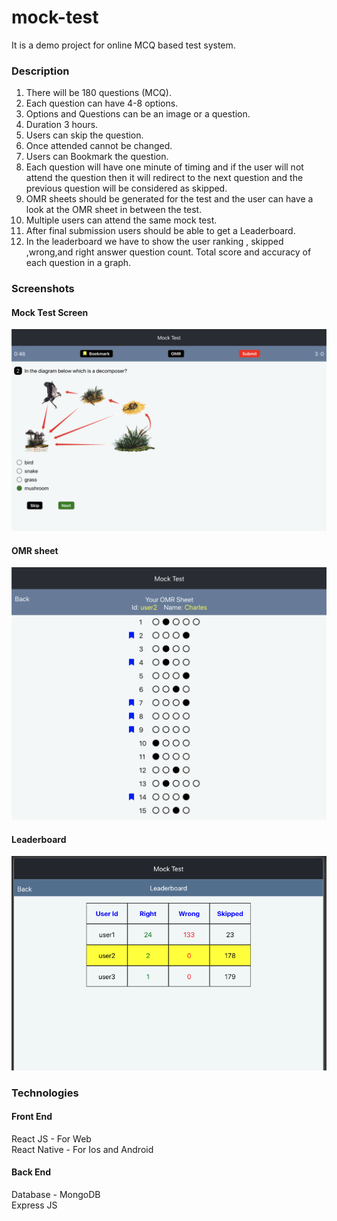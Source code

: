 # mock-test
It is a demo project for online MCQ based test system.

### Description

1. There will be 180 questions (MCQ).
2. Each question can have 4-8 options.
3. Options and Questions can be an image or a question.
4. Duration 3 hours.
5. Users can skip the question.
6. Once attended cannot be changed.
7. Users can Bookmark the question.
8. Each question will have one minute of timing and if the user will not attend
the question then it will redirect to the next question and the previous
question will be considered as skipped.
9. OMR sheets should be generated for the test and the user can have a look
at the OMR sheet in between the test.
10. Multiple users can attend the same mock test.
11. After final submission users should be able to get a Leaderboard.
12. In the leaderboard we have to show the user ranking , skipped
,wrong,and right answer question count. Total score and accuracy of each
question in a graph.

### Screenshots

#### Mock Test Screen

![Demo Question](/question.png)<br/>

#### OMR sheet

![Demo OMR Sheet](/omr.png)<br/>

#### Leaderboard

![Demo Leaderboard](/leaderboard.png)<br/>


### Technologies

#### Front End

React JS - For Web<br/>
React Native - For Ios and Android

#### Back End

Database - MongoDB<br/>
Express JS
